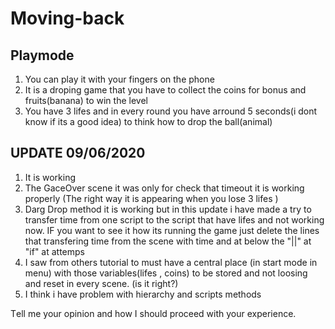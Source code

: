 # Moving-back

 Playmode
 --------
 1. You can play it with your fingers on the phone
 2. It is a droping game that you have to collect the coins for bonus and fruits(banana) to win the level
 3. You have 3 lifes and in every round you have arround 5 seconds(i dont know if its a good idea) to think how to drop the ball(animal)

UPDATE 09/06/2020
------------------
1. It is working
2. The GaceOver scene it was only for check that timeout it is working properly (The right way it is appearing when you lose 3 lifes )
3. Darg Drop method it is working but in this update i have made a try to transfer time from one script to the script that have lifes and not working now. IF you want to see it how its running the game just delete the lines that transfering time from the scene with time and at below the "||" at "if" at attemps
4. I saw from others tutorial to must have a central place (in start mode in menu) with those variables(lifes , coins) to be stored and not loosing and reset in every scene.  (is it right?)
5. I think i have problem with hierarchy and scripts methods


Τell me your opinion and how I should proceed with your experience.

